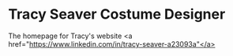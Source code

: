 # Tracy Seaver Costume Designer
The homepage for Tracy's website
<a href="https://www.linkedin.com/in/tracy-seaver-a23093a"</a>
